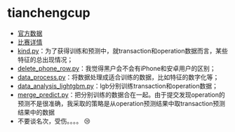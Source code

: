 # tianchengcup
- [官方数据](https://pan.baidu.com/s/1D_8bc_ijIDNzo5zKhC5tKg)
- [比赛详情](http://www.dcjingsai.com/common/cmpt/2018%E5%B9%B4%E7%94%9C%E6%A9%99%E9%87%91%E8%9E%8D%E6%9D%AF%E5%A4%A7%E6%95%B0%E6%8D%AE%E5%BB%BA%E6%A8%A1%E5%A4%A7%E8%B5%9B_%E7%AB%9E%E8%B5%9B%E4%BF%A1%E6%81%AF.html)
- [kind.py](https://github.com/geyixin/tianchengcup/blob/master/code/kind_get.py)：为了获得训练和预测中，就transaction和operation数据而言，某些特征的总出现情况；
- [delete_phone_row.py](https://github.com/geyixin/tianchengcup/blob/master/code/delete_phone_row.py)：我觉得黑户会不会有iPhone和安卓用户的区别；
- [data_process.py](https://github.com/geyixin/tianchengcup/blob/master/code/data_process.py)：将数据处理成适合训练的数据，比如特征的数字化等；
- [data_analysis_lightgbm.py](https://github.com/geyixin/tianchengcup/blob/master/code/data_analysis_lightgbm.py)：lgb分别训练transaction和operation数据；
- [merge_predict.py](https://github.com/geyixin/tianchengcup/blob/master/code/merge_predict.py)：把分别训练的数据合在一起。由于提交发现operation的预测不是很准确，我采取的策略是从operation预测结果中取transaction预测结果中的数据
- 不要谈名次，受伤。。。。 :cry:
